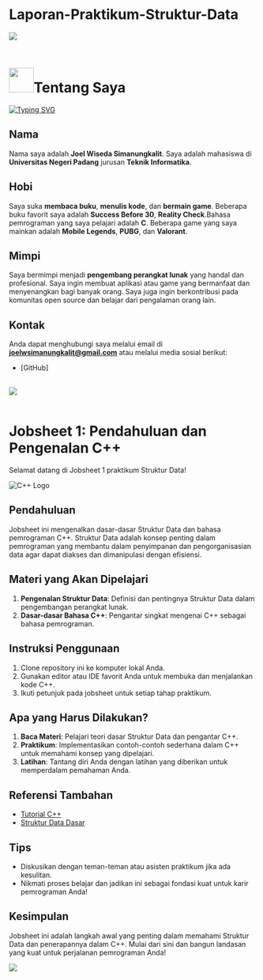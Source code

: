 # Laporan-Praktikum-Struktur-Data
<img src="https://user-images.githubusercontent.com/73097560/115834477-dbab4500-a447-11eb-908a-139a6edaec5c.gif"><br><br>
# <picture><img src = "https://github.com/7oSkaaa/7oSkaaa/blob/main/Images/about_me.gif?raw=true" width = 50px></picture>Tentang Saya
[![Typing SVG](https://readme-typing-svg.demolab.com?font=Fira+Code&pause=1000&random=false&width=435&lines=Hello!!!;My+Name+is+Joel+Wiseda+Simanungkalit;I'm+an+informatics+student+at+UNP)](https://git.io/typing-svg)
## Nama
Nama saya adalah **Joel Wiseda Simanungkalit**. Saya adalah mahasiswa di **Universitas Negeri Padang** jurusan **Teknik Informatika**.

## Hobi
Saya suka **membaca buku**, **menulis kode**, dan **bermain game**. Beberapa buku favorit saya adalah **Success Before 30**, **Reality Check**.Bahasa pemrograman yang saya pelajari adalah **C**. Beberapa game yang saya mainkan adalah **Mobile Legends**, **PUBG**, dan **Valorant**.

## Mimpi
Saya bermimpi menjadi **pengembang perangkat lunak** yang handal dan profesional. Saya ingin membuat aplikasi atau game yang bermanfaat dan menyenangkan bagi banyak orang. Saya juga ingin berkontribusi pada komunitas open source dan belajar dari pengalaman orang lain.

## Kontak
Anda dapat menghubungi saya melalui email di **joelwsimanungkalit@gmail.com** atau melalui media sosial berikut:
- [GitHub]
<br><br>

<img src="https://user-images.githubusercontent.com/73097560/115834477-dbab4500-a447-11eb-908a-139a6edaec5c.gif"><br><br>

# Jobsheet 1: Pendahuluan dan Pengenalan C++

Selamat datang di Jobsheet 1 praktikum Struktur Data!

![C++ Logo](https://upload.wikimedia.org/wikipedia/commons/thumb/1/18/ISO_C%2B%2B_Logo.svg/200px-ISO_C%2B%2B_Logo.svg.png)

## Pendahuluan
Jobsheet ini mengenalkan dasar-dasar Struktur Data dan bahasa pemrograman C++. Struktur Data adalah konsep penting dalam pemrograman yang membantu dalam penyimpanan dan pengorganisasian data agar dapat diakses dan dimanipulasi dengan efisiensi.

## Materi yang Akan Dipelajari
1. **Pengenalan Struktur Data**: Definisi dan pentingnya Struktur Data dalam pengembangan perangkat lunak.
2. **Dasar-dasar Bahasa C++**: Pengantar singkat mengenai C++ sebagai bahasa pemrograman.

## Instruksi Penggunaan
1. Clone repository ini ke komputer lokal Anda.
2. Gunakan editor atau IDE favorit Anda untuk membuka dan menjalankan kode C++.
3. Ikuti petunjuk pada jobsheet untuk setiap tahap praktikum.

## Apa yang Harus Dilakukan?
1. **Baca Materi**: Pelajari teori dasar Struktur Data dan pengantar C++.
2. **Praktikum**: Implementasikan contoh-contoh sederhana dalam C++ untuk memahami konsep yang dipelajari.
3. **Latihan**: Tantang diri Anda dengan latihan yang diberikan untuk memperdalam pemahaman Anda.

## Referensi Tambahan
- [Tutorial C++](https://www.cplusplus.com/doc/tutorial/)
- [Struktur Data Dasar](https://en.wikipedia.org/wiki/Data_structure)

## Tips
- Diskusikan dengan teman-teman atau asisten praktikum jika ada kesulitan.
- Nikmati proses belajar dan jadikan ini sebagai fondasi kuat untuk karir pemrograman Anda!

## Kesimpulan
Jobsheet ini adalah langkah awal yang penting dalam memahami Struktur Data dan penerapannya dalam C++. Mulai dari sini dan bangun landasan yang kuat untuk perjalanan pemrograman Anda!

<img src="https://user-images.githubusercontent.com/73097560/115834477-dbab4500-a447-11eb-908a-139a6edaec5c.gif"><br><br>

